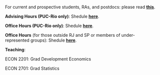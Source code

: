 For current and prospective students, RAs, and postdocs: please read [**this**](/working-with-me).

__Advising Hours (PUC-Rio only)__:
Shedule [**here**](https://koalendar.com/e/porta-aberta-puc-rio).

__Office Hours (PUC-Rio only)__:
Shedule [**here**](https://koalendar.com/e/porta-aberta-puc-rio).

__Office Hours__ (for those outside RJ and SP or members of under-represented groups):
Shedule [**here**](https://koalendar.com/e/porta-aberta).

__Teaching__:

ECON 2201: Grad Development Economics

ECON 2701: Grad Statistics
